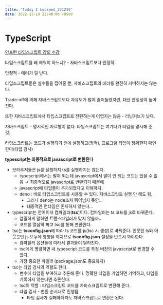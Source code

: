 ```yaml
---
title: "Today I Learned_221219"
date: 2022-12-19 22:40:00 +0900
---
```


# TypeScript
[인프런 타입스크립트 강의 수강](https://www.inflearn.com/course/%ED%83%80%EC%9E%85%EC%8A%A4%ED%81%AC%EB%A6%BD%ED%8A%B8-%EC%98%AC%EC%9D%B8%EC%9B%90-1/dashboard)

타입스크립트를 왜 배워야 하느냐? - 자바스크립트보다 안정적.

안정적 - 에러가 덜 난다.

타입스크립트들은 실수들을 잡아줄 뿐, 자바스크립트의 에러를 완전히 커버하지는 않는다.

Trade-off에 의해 자바스크립트보다 자유도가 많이 줄어들었지만, 대신 안정성이 높아진다.

또한 자바스크립트에서 타입스크립트로 전환하는게 어렵지는 않음 - 러닝커브가 낮다.

자바스크립트 - 명시적인 자료형이 없다. 타입스크립트는 여기다가 타입을 명시해 준 것.

타입스크립트는 코드가 실행되기 전에 실행하고(정적), 프로그램 타입이 정확한지 확인한다(타입 검사)

**typescript는 최종적으로 javascript로 변환된다**
- 브라우저들은 js를 실행하지 ts를 실행하지는 않는다.
  - typescript에서는 말이 되는데 javascript에서 말이 안 되는 코드는 있을 수 없음 → 최종적으로 javascript로 변환되기 때문에
  - javascript에 타입들이 추가되었다고 이해하자.
  - deno : 바로 타입스크립트를 사용할 수 있다. 자바스크립트 실행 안 해도 됨.
    - 그러나 deno는 node조차 뛰어넘지 못함…
    - 대중적인 런타임은 존재하지 않는다…
- typescript는 언어이자 컴파일러(**tsc**)이다. 컴파일러는 ts 코드를 js로 바꿔준다.
  - 엄밀하게 말하면 트랜스파일러가 맞지 않을까..
  - 코드를 열심히 짜고 tsc를 통해 변환한다.
- tsc는 **tsconfig.json**에 따라 ts 코드를 js(tsc 시 생성)로 바꿔준다. 인풋인 ts와 아웃풋인 js 모두에 영향을 끼치므로 **tsconfig.json** 설정을 반드시 봐야한다.
    - 컴파일러 옵션들에 따라서 결과물이 달라진다.
    - tsc에게 명령하면 내 typescript 코드를 특정 버전의 javascript로 변경할 수 있다.
    - 가장 중요한 파일!!! (package.json도 중요하자)
- tsc는 타입 검사의 역할도 한다.
    - 변수에 타입을 부여하고 추론해 준다. 명확한 타입을 기입하면 기억하고, 타입을 기록하지 않는다면 추론한다.
    - tsc의 역할 : 타입스크립트 코드를 자바스크립트로 변환해 준다.
    - 타입 검사 - 변환 순서대로 진행됨
      - 타입 검사가 실패하더라도 자바스크립트로 변환은 된다.